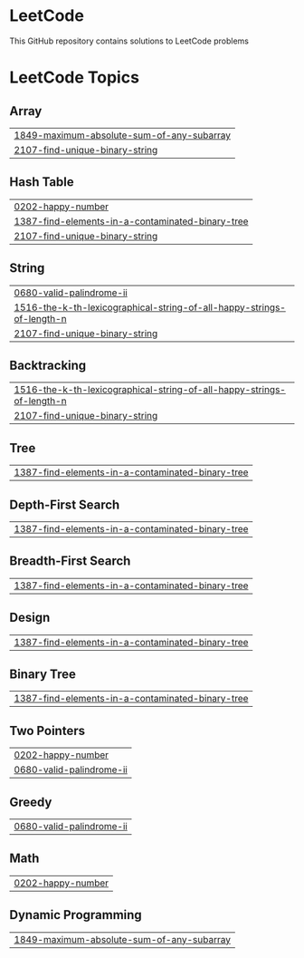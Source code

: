 # LeetCode
This GitHub repository contains solutions to LeetCode problems

<!---LeetCode Topics Start-->
# LeetCode Topics
## Array
|  |
| ------- |
| [1849-maximum-absolute-sum-of-any-subarray](https://github.com/vkv9211/LeetCode/tree/master/1849-maximum-absolute-sum-of-any-subarray) |
| [2107-find-unique-binary-string](https://github.com/vkv9211/LeetCode/tree/master/2107-find-unique-binary-string) |
## Hash Table
|  |
| ------- |
| [0202-happy-number](https://github.com/vkv9211/LeetCode/tree/master/0202-happy-number) |
| [1387-find-elements-in-a-contaminated-binary-tree](https://github.com/vkv9211/LeetCode/tree/master/1387-find-elements-in-a-contaminated-binary-tree) |
| [2107-find-unique-binary-string](https://github.com/vkv9211/LeetCode/tree/master/2107-find-unique-binary-string) |
## String
|  |
| ------- |
| [0680-valid-palindrome-ii](https://github.com/vkv9211/LeetCode/tree/master/0680-valid-palindrome-ii) |
| [1516-the-k-th-lexicographical-string-of-all-happy-strings-of-length-n](https://github.com/vkv9211/LeetCode/tree/master/1516-the-k-th-lexicographical-string-of-all-happy-strings-of-length-n) |
| [2107-find-unique-binary-string](https://github.com/vkv9211/LeetCode/tree/master/2107-find-unique-binary-string) |
## Backtracking
|  |
| ------- |
| [1516-the-k-th-lexicographical-string-of-all-happy-strings-of-length-n](https://github.com/vkv9211/LeetCode/tree/master/1516-the-k-th-lexicographical-string-of-all-happy-strings-of-length-n) |
| [2107-find-unique-binary-string](https://github.com/vkv9211/LeetCode/tree/master/2107-find-unique-binary-string) |
## Tree
|  |
| ------- |
| [1387-find-elements-in-a-contaminated-binary-tree](https://github.com/vkv9211/LeetCode/tree/master/1387-find-elements-in-a-contaminated-binary-tree) |
## Depth-First Search
|  |
| ------- |
| [1387-find-elements-in-a-contaminated-binary-tree](https://github.com/vkv9211/LeetCode/tree/master/1387-find-elements-in-a-contaminated-binary-tree) |
## Breadth-First Search
|  |
| ------- |
| [1387-find-elements-in-a-contaminated-binary-tree](https://github.com/vkv9211/LeetCode/tree/master/1387-find-elements-in-a-contaminated-binary-tree) |
## Design
|  |
| ------- |
| [1387-find-elements-in-a-contaminated-binary-tree](https://github.com/vkv9211/LeetCode/tree/master/1387-find-elements-in-a-contaminated-binary-tree) |
## Binary Tree
|  |
| ------- |
| [1387-find-elements-in-a-contaminated-binary-tree](https://github.com/vkv9211/LeetCode/tree/master/1387-find-elements-in-a-contaminated-binary-tree) |
## Two Pointers
|  |
| ------- |
| [0202-happy-number](https://github.com/vkv9211/LeetCode/tree/master/0202-happy-number) |
| [0680-valid-palindrome-ii](https://github.com/vkv9211/LeetCode/tree/master/0680-valid-palindrome-ii) |
## Greedy
|  |
| ------- |
| [0680-valid-palindrome-ii](https://github.com/vkv9211/LeetCode/tree/master/0680-valid-palindrome-ii) |
## Math
|  |
| ------- |
| [0202-happy-number](https://github.com/vkv9211/LeetCode/tree/master/0202-happy-number) |
## Dynamic Programming
|  |
| ------- |
| [1849-maximum-absolute-sum-of-any-subarray](https://github.com/vkv9211/LeetCode/tree/master/1849-maximum-absolute-sum-of-any-subarray) |
<!---LeetCode Topics End-->